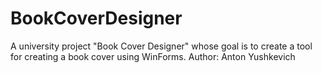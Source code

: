 # BookCoverDesigner
A university project "Book Cover Designer" whose goal is to create a tool for creating a book cover using WinForms.
Author: Anton Yushkevich
